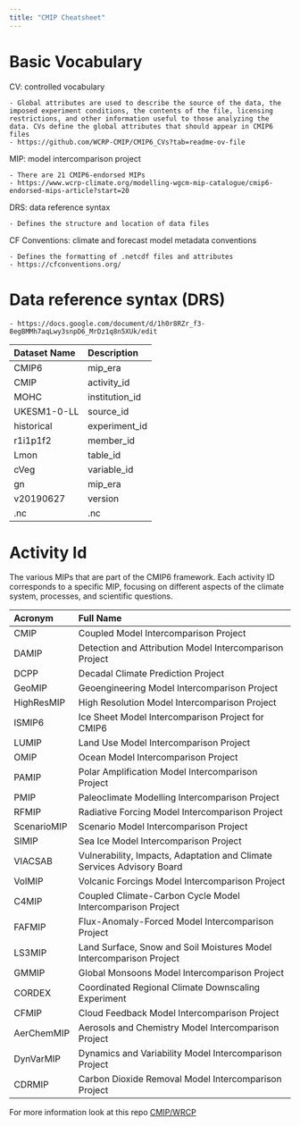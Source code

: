 ```yaml
---
title: "CMIP Cheatsheet"
---
```


# Basic Vocabulary

CV: controlled vocabulary

	- Global attributes are used to describe the source of the data, the imposed experiment conditions, the contents of the file, licensing restrictions, and other information useful to those analyzing the data. CVs define the global attributes that should appear in CMIP6 files
	- https://github.com/WCRP-CMIP/CMIP6_CVs?tab=readme-ov-file 

MIP: model intercomparison project

	- There are 21 CMIP6-endorsed MIPs
	- https://www.wcrp-climate.org/modelling-wgcm-mip-catalogue/cmip6-endorsed-mips-article?start=20 

DRS: data reference syntax

	- Defines the structure and location of data files

CF Conventions: climate and forecast model metadata conventions

	- Defines the formatting of .netcdf files and attributes
	- https://cfconventions.org/ 

# Data reference syntax (DRS)

	- https://docs.google.com/document/d/1h0r8RZr_f3-8egBMMh7aqLwy3snpD6_MrDz1q8n5XUk/edit 

| Dataset Name| Description | 
|:------------|:------------|
| CMIP6       | mip_era     | 
| CMIP       | activity_id  |
| MOHC       | institution_id |
| UKESM1-0-LL       | source_id     |
| historical       | experiment_id     |
| r1i1p1f2       | member_id     |
| Lmon       | table_id     |
| cVeg       | variable_id     |
| gn       | mip_era     |
| v20190627       | version     |
| .nc       | .nc     |

# Activity Id

The various MIPs that are part of the CMIP6 framework. Each activity ID corresponds to a specific MIP, focusing on different aspects of the climate system, processes, and scientific questions.

| Acronym   | Full Name                                                                      |
|:----------|:-------------------------------------------------------------------------------|
| CMIP      | Coupled Model Intercomparison Project                                          |
| DAMIP     | Detection and Attribution Model Intercomparison Project                        |
| DCPP      | Decadal Climate Prediction Project                                             |
| GeoMIP    | Geoengineering Model Intercomparison Project                                   |
| HighResMIP| High Resolution Model Intercomparison Project                                  |
| ISMIP6    | Ice Sheet Model Intercomparison Project for CMIP6                               |
| LUMIP     | Land Use Model Intercomparison Project                                         |
| OMIP      | Ocean Model Intercomparison Project                                            |
| PAMIP     | Polar Amplification Model Intercomparison Project                              |
| PMIP      | Paleoclimate Modelling Intercomparison Project                                 |
| RFMIP     | Radiative Forcing Model Intercomparison Project                                |
| ScenarioMIP| Scenario Model Intercomparison Project                                        |
| SIMIP     | Sea Ice Model Intercomparison Project                                          |
| VIACSAB   | Vulnerability, Impacts, Adaptation and Climate Services Advisory Board         |
| VolMIP    | Volcanic Forcings Model Intercomparison Project                                |
| C4MIP     | Coupled Climate-Carbon Cycle Model Intercomparison Project                    |
| FAFMIP    | Flux-Anomaly-Forced Model Intercomparison Project                              |
| LS3MIP    | Land Surface, Snow and Soil Moistures Model Intercomparison Project            |
| GMMIP     | Global Monsoons Model Intercomparison Project                                  |
| CORDEX    | Coordinated Regional Climate Downscaling Experiment                            |
| CFMIP     | Cloud Feedback Model Intercomparison Project                                   |
| AerChemMIP| Aerosols and Chemistry Model Intercomparison Project                           |
| DynVarMIP | Dynamics and Variability Model Intercomparison Project                         |
| CDRMIP    | Carbon Dioxide Removal Model Intercomparison Project                           |


For more information look at this repo [CMIP/WRCP](https://wcrp-cmip.org/cmip-overview/)
